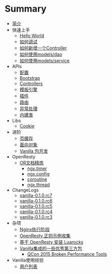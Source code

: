 # Summary

* [简介](README.md)
* 快速上手
   * [Hello World](quick_learning/hello_world.md)
   * [如何调试](quick_learning/debug.md)
   * [如何新增一个Controller](quick_learning/add_controller.md)
   * [如何使用models/dao](quick_learning/models_dao.md)
   * [如何使用models/service](quick_learning/models_service.md)
* APIs
   * [配置](cconfig.md)
   * [Bootstrap](apis/bootstrap.md)
   * [Controllers](apis/controller.md)
   * [模板引擎](apis/view.md)
   * [插件](apis/plugins.md)
   * [路由](apis/route.md)
   * [异常处理](apis/error.md)
   * [内建类](apis/buildin.md)
* Libs
   * [Cookie](libs/cookie.md)
* 进阶
   * [页缓存](advanced/page_cache.md)
   * [面向对象](advanced/oo.md)
   * [Vanilla 包开发](advanced/packages.md)
* OpenResty
   * [OR文档精炼](openresty/or_doc.md)
      * [ngx.timer](openresty/or_doc/ngx_timer.md)
      * [ngx.config](openresty/or_doc/ngx_config.md)
      * [coroutine](openresty/or_doc/coroutine.md)
      * [ngx.thread](openresty/or_doc/ngx_thread.md)
* ChangeLogs
   * [vanilla-0.1.0.rc7](install/0_1_rc7.md)
   * [vanilla-0.1.0.rc6](install/0_1_rc6.md)
   * [vanilla-0.1.0.rc5](update/0_1_rc4_rc5.md)
   * [vanilla-0.1.0.rc4](install/0_1_rc4.md)
   * [vanilla-0.1.0.rc3](install/0_1_rc3.md)
* 杂项
   * [Nginx执行阶段](sundry/nginx_phrase.md)
   * [OpenResty 正则示例收集](sundry/ngx_re.md)
   * [基于 OpenResty 安装 Luarocks](install/or_luarocks.md)
   * [Vanilla集成的一些优秀第三方包](sundry/3rd_party_pkg.md)
       * [QCon 2015 Broken Performance Tools](sundry/qcon_2015_broken_performance_tools.md)
* Vanilla使用经验
   * [用户列表](vanilla_user_practice/yong_hu_lie_biao.md)


